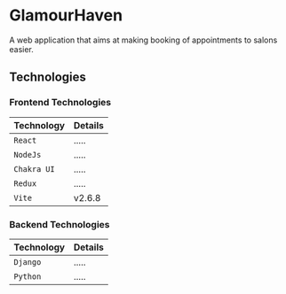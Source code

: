 # GlamourHaven
A web application that aims at making booking of appointments to salons easier.

## Technologies
### Frontend Technologies
| Technology | Details |
| -------- | ----------- |
| `React` | .....|
| `NodeJs` | ..... |
| `Chakra UI` | ..... |
| `Redux` | ..... |
| `Vite` | v2.6.8 |

### Backend Technologies
| Technology | Details |
| -------- | ----------- |
| `Django` | .....|
| `Python` | ..... |

